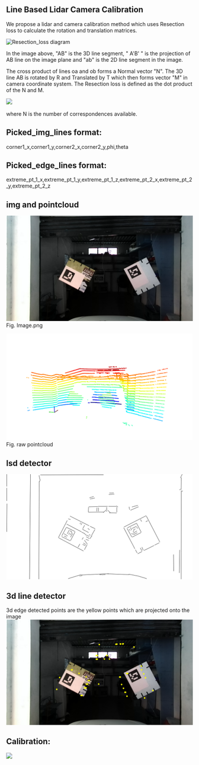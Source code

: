 ## Line Based Lidar Camera Calibration
We propose a lidar and camera calibration method which uses Resection loss to calculate the rotation and translation matrices.  

![Resection_loss diagram](https://user-images.githubusercontent.com/20353960/113435378-4694cd80-9400-11eb-892b-904641794cd8.png)

In the image above, "AB" is the 3D line segment, " A'B' " is the projection of AB line on the image plane and "ab" is the 2D line segment in the image.

The cross product of lines oa and ob forms a Normal vector "N". The 3D line AB is rotated by R and Translated by T which then forms vector "M" in camera coordinate system. The Resection loss is defined as the dot product of the N and M. 

![](https://drive.google.com/uc?export=view&id=1LvHcWJZlXorP54SF5at6lRwebdqZF0JY)

where N is the number of correspondences available.

## Picked_img_lines format:
corner1_x,corner1_y,corner2_x,corner2_y,phi,theta

## Picked_edge_lines format:
extreme_pt_1_x,extreme_pt_1_y,extreme_pt_1_z,extreme_pt_2_x,extreme_pt_2_y,extreme_pt_2_z

## img and pointcloud
![](https://github.com/moloydas/line-based-lidar-camera-calibration/blob/master/raw_data/image.png)
Fig. Image.png

![](https://github.com/moloydas/line-based-lidar-camera-calibration/blob/master/raw_data/raw_pointcloud.png)
Fig. raw pointcloud

## lsd detector
![](https://github.com/moloydas/line-based-lidar-camera-calibration/blob/master/img_line_detection_result/image.result.jpg)

## 3d line detector
3d edge detected points are the yellow points which are projected onto the image
![](https://github.com/moloydas/line-based-lidar-camera-calibration/blob/master/edge_3d_detection_result/edge_point.png)

## Calibration:
![](https://github.com/moloydas/line-based-lidar-camera-calibration/blob/master/results/result.gif)